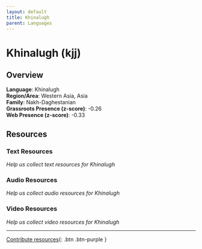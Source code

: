 ```yaml
---
layout: default
title: Khinalugh
parent: Languages
---
```


# Khinalugh (kjj)

## Overview

**Language**: Khinalugh  
**Region/Area**: Western Asia, Asia  
**Family**: Nakh-Daghestanian  
**Grassroots Presence (z-score)**: -0.26  
**Web Presence (z-score)**: -0.33  

## Resources

### Text Resources
*Help us collect text resources for Khinalugh*

### Audio Resources
*Help us collect audio resources for Khinalugh*

### Video Resources
*Help us collect video resources for Khinalugh*

---

[Contribute resources](https://forms.office.com/e/1SfLJx3u1r){: .btn .btn-purple }
